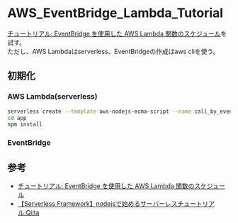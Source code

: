 # AWS_EventBridge_Lambda_Tutorial

[チュートリアル: EventBridge を使用した AWS Lambda 関数のスケジュール](https://docs.aws.amazon.com/ja_jp/eventbridge/latest/userguide/eb-run-lambda-schedule.html)を試す。  
ただし、AWS Lambdaはserverless、EventBridgeの作成はaws cliを使う。

## 初期化

### AWS Lambda(serverless)

``` bash
serverless create --template aws-nodejs-ecma-script --name call_by_eventbridge --path app
cd app
npm install
```

### EventBridge



## 参考

- [チュートリアル: EventBridge を使用した AWS Lambda 関数のスケジュール](https://docs.aws.amazon.com/ja_jp/eventbridge/latest/userguide/eb-run-lambda-schedule.html)
- [【Serverless Framework】nodejsで始めるサーバーレスチュートリアル:Qiita](https://qiita.com/kousaku-maron/items/c591a1245bdd69c0dad3)